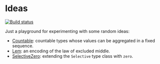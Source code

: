 # Ideas

[![Build status](https://img.shields.io/github/workflow/status/snowleopard/ideas/ci.svg)](https://github.com/snowleopard/ideas/actions)

Just a playground for experimenting with some random ideas:

* [Countable](https://github.com/snowleopard/ideas/blob/main/src/Countable.hs):
  countable types whose values can be aggregated in a fixed sequence.
* [Lem](https://github.com/snowleopard/ideas/blob/main/src/Lem.hs):
  an encoding of the law of excluded middle.
* [SelectiveZero](https://github.com/snowleopard/ideas/blob/main/src/SelectiveZero.hs):
  extending the `Selective` type class with `zero`.
